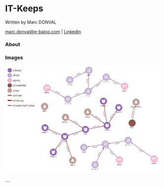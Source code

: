 # IT-Keeps

Written by Marc DONVAL

[marc.donval@e-baloo.com](mailto:marc.donval@e-baloo.com) | [LinkedIn](https://fr.linkedin.com/in/marc-donval-65731a60) 

### About





### Images

![alt text](images/graph-2016-11-22-001.png "Graph in Database")


....
